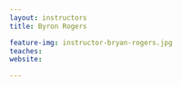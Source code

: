 ```yaml
---
layout: instructors
title: Byron Rogers

feature-img: instructor-bryan-rogers.jpg
teaches:
website:

---
```


